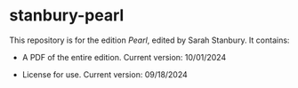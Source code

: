 # stanbury-pearl

This repository is for the edition _Pearl_, edited by Sarah Stanbury. It contains:

- A PDF of the entire edition. Current version: 10/01/2024

- License for use. Current version: 09/18/2024
